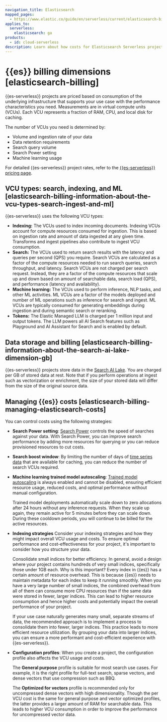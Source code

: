 ```yaml
---
navigation_title: Elasticsearch
mapped_pages:
  - https://www.elastic.co/guide/en/serverless/current/elasticsearch-billing.html
applies_to:
  serverless:
    elasticsearch: ga
products:
  - id: cloud-serverless
description: Learn about how costs for Elasticsearch Serverless projects are calculated, and strategies you can use to lower your costs.
---
```


# {{es}} billing dimensions [elasticsearch-billing]

{{es-serverless}} projects are priced based on consumption of the underlying infrastructure that supports your use case with the performance characteristics you need.
Measurements are in virtual compute units (VCUs).
Each VCU represents a fraction of RAM, CPU, and local disk for caching.

The number of VCUs you need is determined by:

* Volume and ingestion rate of your data
* Data retention requirements
* Search query volume
* Search Power setting
* Machine learning usage

For detailed {{es-serverless}} project rates, refer to the [{{es-serverless}} pricing page](https://www.elastic.co/pricing/serverless-search).

## VCU types: search, indexing, and ML [elasticsearch-billing-information-about-the-vcu-types-search-ingest-and-ml]

{{es-serverless}} uses the following VCU types:

* **Indexing:** The VCUs used to index incoming documents. Indexing VCUs account for compute resources consumed for ingestion. This is based on ingestion rate and amount of data ingested at any given time. Transforms and ingest pipelines also contribute to ingest VCU consumption.
* **Search:** The VCUs used to return search results with the latency and queries per second (QPS) you require. Search VCUs are calculated as a factor of the compute resources needed to run search queries, search throughput, and latency. Search VCUs are not charged per search request. Instead, they are a factor of the compute resources that scale up and down based on amount of searchable data, search load (QPS), and performance (latency and availability).
* **Machine learning:** The VCUs used to perform inference, NLP tasks, and other ML activities. ML VCUs are a factor of the models deployed and number of ML operations such as inference for search and ingest. ML VCUs are typically consumed for generating embeddings during ingestion and during semantic search or reranking.
* **Tokens:** The Elastic Managed LLM is charged per 1 million input and output tokens. The LLM powers all AI Search features such as Playground and AI Assistant for Search and is enabled by default.

## Data storage and billing [elasticsearch-billing-information-about-the-search-ai-lake-dimension-gb]

{{es-serverless}} projects store data in the [Search AI Lake](/deploy-manage/deploy/elastic-cloud/project-settings.md#elasticsearch-manage-project-search-ai-lake-settings). You are charged per GB of stored data at rest. Note that if you perform operations at ingest such as vectorization or enrichment, the size of your stored data will differ from the size of the original source data.

## Managing {{es}} costs [elasticsearch-billing-managing-elasticsearch-costs]

You can control costs using the following strategies:

* **Search Power setting**: [Search Power](/deploy-manage/deploy/elastic-cloud/project-settings.md#elasticsearch-manage-project-search-power-settings) controls the speed of searches against your data. With Search Power, you can improve search performance by adding more resources for querying or you can reduce provisioned resources to cut costs.
* **Search boost window**: By limiting the number of days of [time series data](/solutions/search/ingest-for-search.md#elasticsearch-ingest-time-series-data) that are available for caching, you can reduce the number of search VCUs required.
* **Machine learning trained model autoscaling**: [Trained model autoscaling](/deploy-manage/autoscaling/trained-model-autoscaling.md) is always enabled and cannot be disabled, ensuring efficient resource usage, reduced costs, and optimal performance without manual configuration.

  Trained model deployments automatically scale down to zero allocations after 24 hours without any inference requests. When they scale up again, they remain active for 5 minutes before they can scale down. During these cooldown periods, you will continue to be billed for the active resources.
* **Indexing strategies** Consider your indexing strategies and how they might impact overall VCU usage and costs.
  To ensure optimal performance and cost-effectiveness for your project, it's important to consider how you structure your data.
  
  Consolidate small indices for better efficiency.
  In general, avoid a design where your project contains hundreds of very small indices, specifically those under 1GB each.
  Why is this important? Every index in {{es}} has a certain amount of resource overhead.
  This is because {{es}} needs to maintain metadata for each index to keep it running smoothly.
  When you have a very large number of small indices, the combined overhead from all of them can consume more CPU resources than if the same data were stored in fewer, larger indices.
  This can lead to higher resource consumption and hence higher costs and potentially impact the overall performance of your project.
  
  If your use case naturally generates many small, separate streams of data, the recommended approach is to implement a process to consolidate them into fewer, larger indices. This practice leads to more efficient resource utilization. By grouping your data into larger indices, you can ensure a more performant and cost-efficient experience with {{es-serverless}}.
* **Configuration profiles**: When you create a project, the configuration profile also affects the VCU usage and costs.

  The **General purpose** profile is suitable for most search use cases. For example, it is the right profile for full-text search, sparse vectors, and dense vectors that use compression such as BBQ.
  
  The **Optimized for vectors** profile is recommended only for uncompressed dense vectors with high dimensionality. Though the per VCU cost is the same for general purpose and vector optimized profiles, the latter provides a larger amount of RAM for searchable data. This leads to higher VCU consumption in order to improve the performance for uncompressed vector data.
